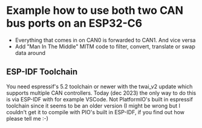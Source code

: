 # Example how to use both two CAN bus ports on an ESP32-C6
  
- Everything that comes in on CAN0 is forwarded to CAN1. And vice versa
- Add "Man In The Middle" MITM code to filter, convert, translate or swap data around
  
## ESP-IDF Toolchain
You need espressif's 5.2 toolchain or newer with the twai_v2 update which supports multiple CAN controllers. Today (dec 2023) the only way to do this is via ESP-IDF with for example VSCode. Not PlatformIO's built in espressif toolchain since it seems to be an older version (I might be wrong but I couldn't get it to compile with PIO's built in ESP-IDF, if you find out how please tell me :-)
